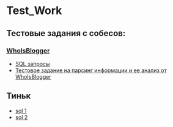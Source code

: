 # Test_Work

## Тестовые задания с собесов:  
### [WhoIsBlogger](https://github.com/Art9050/Test_Work/tree/main/WhoIsBlogger%20(WIB))

- [SQL запросы](https://github.com/Art9050/Test_Work/blob/main/WhoIsBlogger%20(WIB)/main.sql) 
- [Тестовое задание на парсинг информации и ее анализ от WhoIsBlogger](https://github.com/Art9050/Test_Work/blob/main/WhoIsBlogger_(WIB).ipynb)

## Тиньк

- [sql 1](https://github.com/Art9050/Test_Work/blob/main/kart_%22%D0%A2%D0%B5%D1%81%D1%82%D0%BE%D0%B2%D0%BE%D0%B5_%D0%B4%D0%BB%D1%8F_%D0%BA%D0%B0%D0%BD%D0%B4%D0%B8%D0%B4%D0%B0%D1%82%D0%BE%D0%B2_%D0%BD%D0%B0_%D0%BF%D1%80%D0%BE%D0%B2%D0%B5%D1%80%D0%BA%D1%83_SQL%22_%D0%A2%D0%B8%D0%BD%D1%8C%D0%BA.ipynb)
- [sql 2](https://github.com/Art9050/Test_Work/blob/main/%D0%A2%D0%B8%D0%BD%D1%8C%D0%BA_%D0%B0%D0%BD%D0%B0%D0%BB%D0%B8%D1%82%D0%B8%D0%BA.ipynb)
